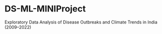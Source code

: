 # DS-ML-MINIProject
Exploratory Data Analysis of Disease Outbreaks and Climate Trends in India (2009–2022)
